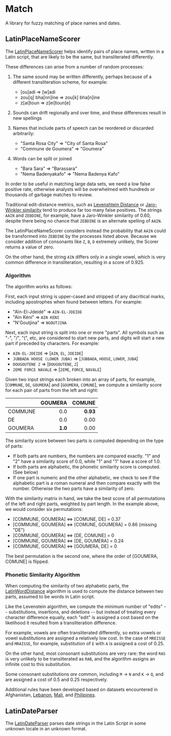 
# Match

A library for fuzzy matching of place names and dates.

## LatinPlaceNameScorer

The [LatinPlaceNameScorer](src/main/java/org/activityinfo/io/match/names/LatinPlaceNameScorer.java) 
helps identify pairs of place names, written in a Latin script, 
that are likely to be the same, but transliterated differently.

These differences can arise from a number of random processes:

1. The same sound may be written differently, perhaps because
   of a different transliteration scheme, for example:

    * [ou]adi ⇒ [w]adi
    * zou[q] bha[nn]ine ⇒ zou[k] bha[n]ine
    * z[ai]toun ⇒ z[ei]toun[e]

2. Sounds can drift regionally and over time, and these
   differences result in new spellings

3. Names that include parts of speech can be reordered or
   discarded arbitrarily:

    * "Santa Rosa City" ⇒ "City of Santa Rosa"
    * "Commune de Goumera" ⇒ "Goumera"

4. Words can be split or joined

    * "Bara Sara" ⇒ "Barassara"
    * "Nema Badenyakafo" ⇒ "Nema Badenya Kafo"

In order to be useful in matching large data sets, we need 
a low false positive rate, otherwise analysts will be overwhelmed with
hundreds or thousands of garbage matches to review.

Traditional edit-distance metrics, such as
[Levenshtein Distance](https://en.wikipedia.org/wiki/Levenshtein_distance) or
[Jaro-Winkler similarity](https://en.wikipedia.org/wiki/Jaro%E2%80%93Winkler_distance)
tend to produce far too many false positives. The strings `AAIN` and `ZEBDINE`, for example,
have a Jaro-Winkler similarity of 0.60, despite there being no chance that
`ZEBDINE` is an alternate spelling of `AAIN`.

The LatinPlaceNameScorer considers instead the probability that `AAIN` could
be transformed into `ZEBDINE` by the processes listed above. Because 
we consider addition of consonants like `Z`, `B`, `D` extremely unlikely,
the Scorer returns a value of zero. 

On the other hand, the string `AIN` differs only in a single vowel, which
is very common difference in transliteration, resulting in a score of 
0.925.


### Algorithm 

The algorithm works as follows:

First, each input string is upper-cased and stripped of any diacritical marks,
including apostrophes when found between letters. For example:

* "Aïn-El-Jdeidé" ⇒ `AIN-EL-JDEIDE`
* "Aïn Kéni" ⇒ `AIN KENI`
* "N'Goutjina" ⇒ `NGOUTJINA`

Next, each input string is split into one or more "parts". All symbols such 
as "-", "/", "(", etc, are considered to start new parts, and digits will
start a new part if preceded by characters. For example:

* `AIN-EL-JDEIDE` ⇒ [`AIN`, `EL`, `JDEIDE`]
* `JUBBADA HOOSE (LOWER JUBA)` ⇒ [`JUBBADA`, `HOOSE`, `LOWER`, `JUBA`]
* `DOUGOUTENE 2` ⇒ [`DOUGOUTENE`, `2`]
* `2EME FORCE NAVALE` ⇒ [`2EME`, `FORCE`, `NAVALE`]

Given two input strings each broken into an array of parts, for example,
[`COMMUNE`, `DE`, `GOUMERA`] and [`GOUMERA`, `COMUNE`], we compute a similarity score for each 
pair of parts from the left and right:

|        | GOUMERA | COMUNE   |
|--------|--------:|---------:|
|COMMUNE |     0.0 |  **0.93**|
|DE      |     0.0 |     0.00 |
|GOUMERA | **1.0** |     0.00 |

The similarity score between two parts is computed depending on the type
of parts:

* If both parts are numbers, the numbers are compared exactly. "1" and "2" have 
  a similarity score of 0.0, while "1" and "1" have a score of 1.0. 
* If both parts are alphabetic, the phonetic similarity score is computed. (See below)
* If one part is numeric and the other alphabetic, we check to see if the 
  alphabetic part is a roman numeral and then compare exactly with the number.
  Otherwise the two parts have a similarity of zero. 
  
With the similarity matrix in hand, we take the best score of all permutations
of the left and right parts, weighted by part length. In the example above,
we would consider six permutations:

* [COMMUNE, GOUMERA] ⇔ [COMUNE, DE] = 0.37
* [COMMUNE, GOUMERA] ⇔ [COMUNE, GOUMERA] = 0.86 (missing "DE")
* [COMMUNE, GOUMERA] ⇔ [DE, COMUNE] = 0
* [COMMUNE, GOUMERA] ⇔ [DE, GOUMERA] = 0.24
* [COMMUNE, GOUMERA] ⇔ [GOUMERA, DE] = 0

The best permutation is the second one, where the order of 
[GOUMERA, COMUNE] is flipped.

### Phonetic Similarity Algorithm

When computing the similarity of two alphabetic parts, the
[LatinWordDistance](src/main/java/org/activityinfo/io/match/names/LatinWordDistance.java)
algorithm is used to compute the distance between two parts, assumed to be
words in Latin script.

Like the Levenstein algorithm, we compute the minimum number of "edits" --
substitutions, insertions, and deletions -- but instead of treating
every character difference equally, each "edit" is assigned a cost based 
on the likelihood it resulted from a transliteration difference.

For example, vowels are often transliterated differently, so extra vowels 
or vowel substitutions are assigned a relatively low cost. 
In the case of `MREISSE` and `MRAISSE`, for example, substitution of
 `E` with `A` is assigned a cost of 0.25.

On the other hand, most consonant substitutions are very rare: the word
`RAS` is very unlikely to be transliterated as `RAB`, and the algorithm
assigns an infinite cost to this substitution. 

Some consonant substitutions _are_ common, including `M` → `N` and
`K` → `Q`, and are assigned a cost of 0.5 and 0.25 respectively.

Additional rules have been developed based on datasets encountered in
Afghanistan, [Lebanon](src/test/resources/org/activityinfo/io/match/names/lebanon.txt),
[Mali](src/test/resources/org/activityinfo/io/match/names/mali.txt), and
[Philipines](src/test/resources/org/activityinfo/io/match/names/philipines.txt).

## LatinDateParser

The [LatinDateParser](src/main/java/org/activityinfo/io/match/date/LatinDateParser.java) 
parses date strings in the Latin Script in some unknown locale in
an unknown format.

